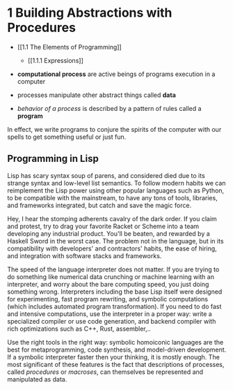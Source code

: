 # 1  Building Abstractions with Procedures
  * [[1.1  The Elements of Programming]]
    * [[1.1.1  Expressions]]

* **computational process** are active beings of programs execution in a computer
* processes manipulate other abstract things called **data**
* *behavior of a process* is described by a pattern of rules called a **program**

In effect, we write programs to conjure the spirits of the computer with our spells to get something useful or just fun.

## Programming in Lisp

Lisp has scary syntax soup of parens, and considered died due to its strange syntax and low-level list semantics.
To follow modern habits we can reimplement the Lisp power using other popular languages such as Python, to be compatible with the mainstream, to have any tons of tools, libraries, and frameworks integrated, but catch and save the magic force. 

Hey, I hear the stomping adherents cavalry of the dark order. If you claim and protest, try to drag your favorite Racket or Scheme into a team developing any industrial product. You'll be beaten, and rewarded by a Haskell Sword in the worst case. The problem not in the language, but in its compatibility with developers' and contractors' habits, the ease of hiring, and integration with software stacks and frameworks. 

The speed of the language interpreter does not matter. If you are trying to do something like numerical data crunching or machine learning with an interpreter, and worry about the bare computing speed, you just doing something wrong. Interpreters including the base Lisp itself were designed for experimenting, fast program rewriting, and symbolic computations (which includes automated program transformation). If you need to do fast and intensive computations, use the interpreter in a proper way: write a specialized compiler or use code generation, and backend compiler with rich optimizations such as C++, Rust, assembler,.. 

Use the right tools in the right way: symbolic homoiconic languages are the best for metaprogramming, code synthesis, and model-driven development. If a symbolic interpreter faster then your thinking, it is mostly enough. The most significant of these features is the fact that descriptions of processes, called *procedures* or *macroses*, can themselves be represented and manipulated as data. 

